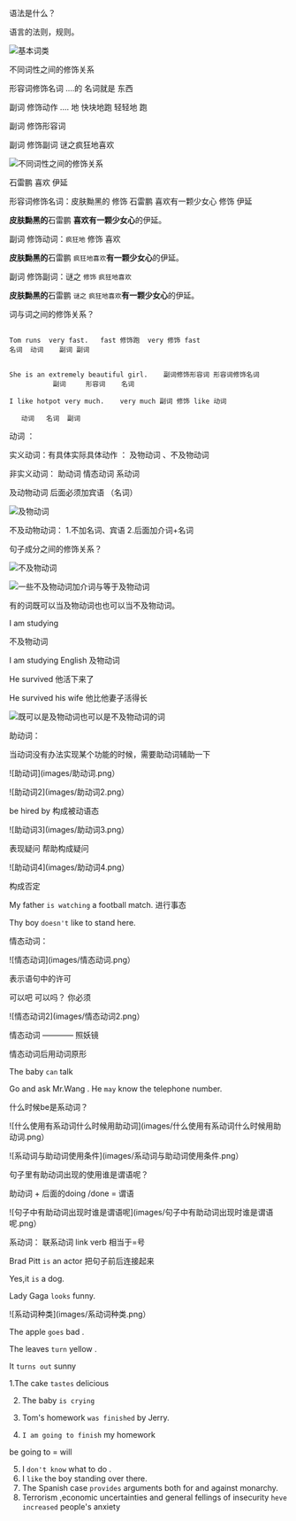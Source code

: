 

语法是什么？

语言的法则，规则。

![基本词类](images/基本词类.png)


不同词性之间的修饰关系




形容词修饰名词    ....的  名词就是 东西

副词 修饰动作    .... 地  快块地跑 轻轻地 跑

副词 修饰形容词   

副词 修饰副词   谜之疯狂地喜欢

![不同词性之间的修饰关系](不同词性之间的修饰关系.png)



石雷鹏 喜欢 伊延



形容词修饰名词：皮肤黝黑的  修饰 石雷鹏  喜欢有一颗少女心 修饰 伊延

**皮肤黝黑的**石雷鹏 **喜欢有一颗少女心**的伊延。



副词 修饰动词：`疯狂地` 修饰 喜欢

**皮肤黝黑的**石雷鹏 `疯狂地喜欢`**有一颗少女心**的伊延。


副词 修饰副词：谜之 `修饰` `疯狂地喜欢`

**皮肤黝黑的**石雷鹏 `谜之` `疯狂地喜欢`**有一颗少女心**的伊延。




词与词之间的修饰关系？

```

Tom runs  very fast.   fast 修饰跑  very 修饰 fast 
名词  动词    副词 副词   


She is an extremely beautiful girl.    副词修饰形容词 形容词修饰名词
           副词     形容词    名词

I like hotpot very much.    very much 副词 修饰 like 动词

   动词   名词  副词

```





动词 ：



实义动词：有具体实际具体动作  ： 及物动词 、不及物动词


非实义动词： 助动词
            情态动词
            系动词



及动物动词 后面必须加宾语 （名词）



![及物动词](images/及物动词.png)



不及动物动词：
1.不加名词、宾语
2.后面加介词+名词 

句子成分之间的修饰关系？


![不及物动词](images/不及物动词.png)


![一些不及物动词加介词与等于及物动词](images/一些不及物动词加介词与等于及物动词.png)


有的词既可以当及物动词也也可以当不及物动词。

I am studying 

不及物动词


I am studying English
及物动词


He survived 
他活下来了

He survived his wife 
他比他妻子活得长


![既可以是及物动词也可以是不及物动词的词](images/既可以是及物动词也可以是不及物动词的词.png)



助动词：

当动词没有办法实现某个功能的时候，需要助动词辅助一下


![助动词](images/助动词.png）

![助动词2](images/助动词2.png）

be hired by 构成被动语态



![助动词3](images/助动词3.png）

表现疑问 帮助构成疑问



![助动词4](images/助动词4.png）

构成否定


My father `is watching` a football match.
进行事态


Thy boy `doesn't` like to stand here.


情态动词：


![情态动词](images/情态动词.png）

表示语句中的许可

可以吧  可以吗？ 你必须 


![情态动词2](images/情态动词2.png）


情态动词 ———— 照妖镜

情态动词后用动词原形


The baby `can` talk 


 Go and ask Mr.Wang . He `may` know the telephone number.


 什么时候be是系动词？ 


![什么使用有系动词什么时候用助动词](images/什么使用有系动词什么时候用助动词.png）

![系动词与助动词使用条件](images/系动词与助动词使用条件.png）



句子里有助动词出现的使用谁是谓语呢？


助动词 + 后面的doing /done  = 谓语


![句子中有助动词出现时谁是谓语呢](images/句子中有助动词出现时谁是谓语呢.png）




系动词： 联系动词 link verb  相当于=号


Brad Pitt `is` an actor  把句子前后连接起来


Yes,it `is` a dog.

Lady Gaga `looks` funny.


![系动词种类](images/系动词种类.png）



The apple `goes` bad .

The leaves `turn` yellow .



It `turns out` sunny


1.The cake `tastes` delicious 



2. The baby `is crying`


3. Tom's homework `was finished` by Jerry.
4. `I am going to finish` my homework

be going to = will 

5. I `don't know` what to do .
6. I `like` the boy standing over there.
7. The Spanish case `provides` arguments both for and against monarchy.
8. Terrorism ,economic uncertainties and general fellings of insecurity `heve increased` people's anxiety

